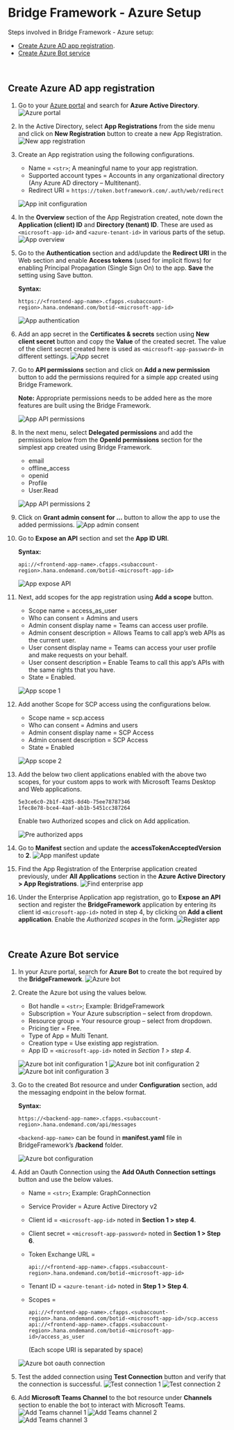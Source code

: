 # **Bridge Framework - Azure Setup**

Steps involved in Bridge Framework - Azure setup:

- [Create Azure AD app registration](#create-azure-ad-app-registration).
- [Create Azure Bot service](#create-azure-bot-service)

&nbsp;

## Create Azure AD app registration

1. Go to your [Azure portal](https://portal.azure.com) and search for **Azure Active Directory**.
   ![Azure portal](./images/azure-portal.png)

2. In the Active Directory, select **App Registrations** from the side menu and click on **New Registration** button to create a new App Registration.
   ![New app registration](./images/new-app-reg.png)

3. Create an App registration using the following configurations.

   - Name = `<str>`; A meaningful name to your app registration.
   - Supported account types = Accounts in any organizational directory (Any Azure AD directory – Multitenant).
   - Redirect URI = `https://token.botframework.com/.auth/web/redirect`

   ![App init configuration](./images/app-init-conf.png)

4. In the **Overview** section of the App Registration created, note down the **Application (client) ID** and **Directory (tenant) ID**. These are used as `<microsoft-app-id>` and `<azure-tenant-id>` in various parts of the setup.
   ![App overview](./images/app-overview.png)

5. Go to the **Authentication** section and add/update the **Redirect URI** in the Web section and enable **Access tokens** (used for implicit flows) for enabling Principal Propagation (Single Sign On) to the app. **Save** the setting using Save button.

   **Syntax:**

   ```
   https://<frontend-app-name>.cfapps.<subaccount-region>.hana.ondemand.com/botid-<microsoft-app-id>
   ```

   ![App authentication](./images/app-authentication.png)

6. Add an app secret in the **Certificates & secrets** section using **New client secret** button and copy the **Value** of the created secret. The value of the client secret created here is used as `<microsoft-app-password>` in different settings.
   ![App secret](./images/app-secret.png)

7. Go to **API permissions** section and click on **Add a new permission** button to add the permissions required for a simple app created using Bridge Framework.

   **Note:** Appropriate permissions needs to be added here as the more features are built using the Bridge Framework.

   ![App API permissions](./images/app-api-permissions.png)

8. In the next menu, select **Delegated permissions** and add the permissions below from the **OpenId permissions** section for the simplest app created using Bridge Framework.

   - email
   - offline_access
   - openid
   - Profile
   - User.Read

   ![App API permissions 2](./images/app-api-permissions-2.png)

9. Click on **Grant admin consent for …** button to allow the app to use the added permissions.
   ![App admin consent](./images/app-admin-consent.png)

10. Go to **Expose an API** section and set the **App ID URI**.

    **Syntax:**

    ```
    api://<frontend-app-name>.cfapps.<subaccount-region>.hana.ondemand.com/botid-<microsoft-app-id>
    ```

    ![App expose API](./images/app-expose-api.png)

11. Next, add scopes for the app registration using **Add a scope** button.

    - Scope name = access_as_user
    - Who can consent = Admins and users
    - Admin consent display name = Teams can access user profile.
    - Admin consent description = Allows Teams to call app’s web APIs as the current user.
    - User consent display name = Teams can access your user profile and make requests on your behalf.
    - User consent description = Enable Teams to call this app’s APIs with the same rights that you have.
    - State = Enabled.

    ![App scope 1](./images/app-scope-1.png)

12. Add another Scope for SCP access using the configurations below.

    - Scope name = scp.access
    - Who can consent = Admins and users
    - Admin consent display name = SCP Access
    - Admin consent description = SCP Access
    - State = Enabled

    ![App scope 2](./images/app-scope-2.png)

13. Add the below two client applications enabled with the above two scopes, for your custom apps to work with Microsoft Teams Desktop and Web applications.

    ```
    5e3ce6c0-2b1f-4285-8d4b-75ee78787346
    1fec8e78-bce4-4aaf-ab1b-5451cc387264
    ```

    Enable two Authorized scopes and click on Add application.

    ![Pre authorized apps](./images/pre-authorized-apps.png)

14. Go to **Manifest** section and update the **accessTokenAcceptedVersion** to **2**.
    ![App manifest update](./images/app-manifest-update.png)

15. Find the App Registration of the Enterprise application created previously, under **All Applications** section in the **Azure Active Directory > App Registrations**.
    ![Find enterprise app](./images/find-enterprise-app.png)

16. Under the Enterprise Application app registration, go to **Expose an API** section and register the **BridgeFramework** application by entering its client id `<microsoft-app-id>` noted in step 4, by clicking on **Add a client application**. Enable the _Authorized scopes_ in the form.
    ![Register app](./images/register-in-enterprise.png)

&nbsp;

## Create Azure Bot service

1.  In your Azure portal, search for **Azure Bot** to create the bot required by the **BridgeFramework**.
    ![Azure bot](./images/azure-bot.png)

2.  Create the Azure bot using the values below.

    - Bot handle = `<str>`; Example: BridgeFramework
    - Subscription = Your Azure subscription – select from dropdown.
    - Resource group = Your resource group – select from dropdown.
    - Pricing tier = Free.
    - Type of App = Multi Tenant.
    - Creation type = Use existing app registration.
    - App ID = `<microsoft-app-id>` noted in _Section 1 > step 4_.

    ![Azure bot init configuration 1](./images/azure-bot-init-conf-1.png)
    ![Azure bot init configuration 2](./images/azure-bot-init-conf-2.png)
    ![Azure bot init configuration 3](./images/azure-bot-init-conf-3.png)

3.  Go to the created Bot resource and under **Configuration** section, add the messaging endpoint in the below format.

    **Syntax:**

    ```
    https://<backend-app-name>.cfapps.<subaccount-region>.hana.ondemand.com/api/messages
    ```

    `<backend-app-name>` can be found in **manifest.yaml** file in BridgeFramework’s **/backend** folder.

    ![Azure bot configuration](./images/azure-bot-conf.png)

4.  Add an Oauth Connection using the **Add OAuth Connection settings** button and use the below values.

    - Name = `<str>`; Example: GraphConnection
    - Service Provider = Azure Active Directory v2
    - Client id = `<microsoft-app-id>` noted in **Section 1 > step 4**.
    - Client secret = `<microsoft-app-password>` noted in **Section 1 > Step 6**.
    - Token Exchange URL =
      ```
      api://<frontend-app-name>.cfapps.<subaccount-region>.hana.ondemand.com/botid-<microsoft-app-id>
      ```
    - Tenant ID = `<azure-tenant-id>` noted in **Step 1 > Step 4**.
    - Scopes =

      ```
      api://<frontend-app-name>.cfapps.<subaccount-region>.hana.ondemand.com/botid-<microsoft-app-id>/scp.access api://<frontend-app-name>.cfapps.<subaccount-region>.hana.ondemand.com/botid-<microsoft-app-id>/access_as_user
      ```

      (Each scope URI is separated by space)

    ![Azure bot oauth connection](./images/azure-bot-oauth-con.png)

5.  Test the added connection using **Test Connection** button and verify that the connection is successful.
    ![Test connection 1](./images/azure-bot-test-con-1.png)
    ![Test connection 2](./images/azure-bot-test-con-2.png)

6.  Add **Microsoft Teams Channel** to the bot resource under **Channels** section to enable the bot to interact with Microsoft Teams.
    ![Add Teams channel 1](./images/add-teams-channel-1.png)
    ![Add Teams channel 2](./images/add-teams-channel-2.png)
    ![Add Teams channel 3](./images/add-teams-channel-3.png)
